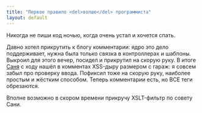 ```yaml
---
title: "Первое правило <del>волше</del> программиста"
layout: default 
---
```

Никогда не пиши код ночью, когда очень устал и хочется спать.

Давно хотел прикрутить к блогу комментарии: ядро это дело поддерживает, нужна была только связка в контроллерах и шаблоны. Выкроил для этого вечер, посидел и прикрутил на скорую руку. В итоге [Саня](http://www.notengine.ru/) с ходу нашёл в комментах XSS-дыру размером с гараж: я совсем забыл про проверку ввода. Пофиксил тоже на скорую руку, наиболее простым и жёстким способом. Теперь комментарии есть, но ВСЕ теги обрезаются.

Вполне возможно в скором времени прикручу XSLT-фильтр по совету Сани.
